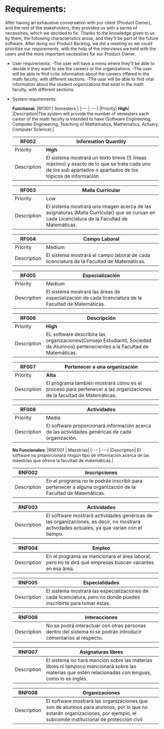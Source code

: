 # Requirements:
After having an exhaustive conversation with pur client (Product Owner), and the rest of the stakeholders, they provided us with a series of necessities, which we decided to fix. Thanks to the knowledge given to us by them, the following characteristics arose, and they'll be part of the future software. After doing our Product Backlog, we did a meeting so we could prioritize our requirements, with the help of the interviews we held with the users and the more important necessities for our Product Owner.

  - User requirements:
    -The user will have a menu where they'll be able to decide ir they want to see the careers or the organizations.
    -The user will be able to find critic information about the careers offered in the math faculty, with different sections.
    -The usar will be able to find vital information about the student organizations that exist in the math faculty, with different sections.
  
 - System requirements:
  
    **Functional:** 
    |RF001 | Semesters |
    |---  | ---|
    |Priority| **High**|
    |Description|The system will provide the number of semesters each career of the math faculty is intended to have (Software Engineering, Computer Engineering, Teaching of Mathematics, Mathematics, Actuary, Computer Science).|
    
    |RF002 |Information Quantity|
    |---  | ---|
    |Priority| **High** |
    |Description|El sistema mostrará un texto breve (5 líneas máximo) y exacto de lo que se trata cada uno de los sub apartados o apartados de los tópicos de información |
    
    |RF003 | Malla Curricular|
    |---  | ---|
    |Priority| Low |
    |Description| El sistema mostrará una imagen acerca de las asignaturas (Malla Curricular) que se cursan en cada Licenciatura de la Facultad de Matemáticas. |
    
    |RF004 | Campo Laboral|
    |---  | ---|
    |Priority| Medium |
    |Description|El sistema mostrará el campo laboral de cada licenciatura de la Facultad de Matemáticas. |
    
    |RF005 | Especialización |
    |---  | ---|
    |Priority| Medium |
    |Description| El sistema mostrará las áreas de especialización de cada licenciatura de la Facultad de Matemáticas.|
    
    |RF006 | Descripción |
    |---  | ---|
    |Priority| **High** |
    |Description|EL software describira las organizaciones(Consejo Estudiantil, Sociedad de Alumnos) pertenecientes a la Facultad de Matemáticas. |
    
    |RF007 | Pertenecer a una organización |
    |---  | ---|
    |Priority| **Alta**  |
    |Description|El programa también mostrará cómo es el proceso para pertenecer a las organizaciones de la facultad de Matemáticas. |
    
    |RF008 | Actividades |
    |---  | ---|
    |Priority| Media |
    |Description| El software proporcionará información acerca de las actividades genéricas de cada organización. |
    
    **No Funcionales:**
    |RNF001 | Maestrías|
    |---  | ---|
    |Description| El software no proporcionará ningún tipo de información acerca de las maestrías que ofrece la facultad de matemáticas.|
    
    |RNF002 | Inscripciones|
    |---  | ---|
    |Description| En el programa no te podrás inscribir para pertenecer a alguna organización de la Facultad de Matemáticas.|
    
    |RNF003 | Actividades|
    |---  | ---|
    |Description| El software mostrará actividades genéricas de las organizaciones, es decir, no mostrará actividades actuales, ya que varían con el tiempo.|
    
    |RNF004 | Empleo|
    |---  | ---|
    |Description| En el programa se mencionara el área laboral, pero no te dirá qué empresas buscan vacantes en esa área.|
    
    |RNF005 | Especialidades|
    |---  | ---|
    |Description| El sistema mostrará las especializaciones de cada licenciatura, pero no donde puedes inscribirte para tomar éstas.|
    
    |RNF006 | Interacciones|
    |---  | ---|
    |Description| No se podrá interactuar con otras personas dentro del sistema ni se podrán introducir comentarios al respecto.|
    
    |RNF007 | Asignaturas libres|
    |---  | ---|
    |Description| El sistema no hará mención sobre las materias libres ni tampoco mencionará sobre las materias que estén relacionadas con lenguas, como lo es inglés.|
    
    |RNF008 | Organizaciones|
    |---  | ---|
    |Description| El software mostrará las organizaciones que son de alumnos para alumnos, por lo que no estarán organizaciones, por ejemplo, el subcomite institucional de protección civil|
